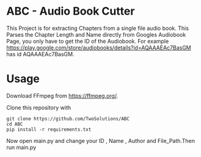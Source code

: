 # ABC - Audio Book Cutter

This Project is for extracting Chapters from a single file audio book.
This Parses the Chapter Length and Name directly from Googles Audiobook Page, you only have to get the ID of the Audiobook.
For example https://play.google.com/store/audiobooks/details?id=AQAAAEAc7BasGM has id AQAAAEAc7BasGM.
 
# Usage
Download FFmpeg from https://ffmpeg.org/.

Clone this repository with 

```
git clone https://github.com/TwoSolutions/ABC
cd ABC
pip install -r requirements.txt
```
Now open main.py and change your ID , Name , Author and File_Path.Then run main.py
